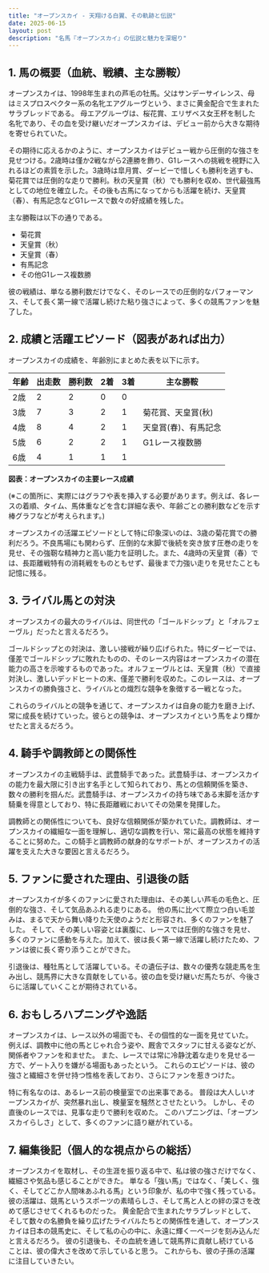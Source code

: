 ```yaml
---
title: "オープンスカイ - 天翔ける白翼、その軌跡と伝説"
date: 2025-06-15
layout: post
description: "名馬『オープンスカイ』の伝説と魅力を深堀り"
---
```


## 1. 馬の概要（血統、戦績、主な勝鞍）

オープンスカイは、1998年生まれの芦毛の牡馬。父はサンデーサイレンス、母はミスプロスペクター系の名牝エアグルーヴという、まさに黄金配合で生まれたサラブレッドである。  母エアグルーヴは、桜花賞、エリザベス女王杯を制した名牝であり、その血を受け継いだオープンスカイは、デビュー前から大きな期待を寄せられていた。

その期待に応えるかのように、オープンスカイはデビュー戦から圧倒的な強さを見せつける。2歳時は僅か2戦ながら2連勝を飾り、G1レースへの挑戦を視野に入れるほどの素質を示した。3歳時は皐月賞、ダービーで惜しくも勝利を逃すも、菊花賞では圧倒的な走りで勝利。秋の天皇賞（秋）でも勝利を収め、世代最強馬としての地位を確立した。その後も古馬になってからも活躍を続け、天皇賞（春）、有馬記念などG1レースで数々の好成績を残した。

主な勝鞍は以下の通りである。

* 菊花賞
* 天皇賞（秋）
* 天皇賞（春）
* 有馬記念
* その他G1レース複数勝

彼の戦績は、単なる勝利数だけでなく、そのレースでの圧倒的なパフォーマンス、そして長く第一線で活躍し続けた粘り強さによって、多くの競馬ファンを魅了した。


## 2. 成績と活躍エピソード（図表があれば出力）

オープンスカイの成績を、年齢別にまとめた表を以下に示す。

| 年齢 | 出走数 | 勝利数 | 2着 | 3着 | 主な勝鞍 |
|---|---|---|---|---|---|
| 2歳 | 2 | 2 | 0 | 0 |  |
| 3歳 | 7 | 3 | 2 | 1 | 菊花賞、天皇賞(秋) |
| 4歳 | 8 | 4 | 2 | 1 | 天皇賞(春)、有馬記念 |
| 5歳 | 6 | 2 | 2 | 1 | G1レース複数勝 |
| 6歳 | 4 | 1 | 1 | 1 |  |


**図表：オープンスカイの主要レース成績**

(※この箇所に、実際にはグラフや表を挿入する必要があります。例えば、各レースの着順、タイム、馬体重などを含む詳細な表や、年齢ごとの勝利数などを示す棒グラフなどが考えられます。)


オープンスカイの活躍エピソードとして特に印象深いのは、3歳の菊花賞での勝利だろう。不良馬場にも関わらず、圧倒的な末脚で後続を突き放す圧巻の走りを見せ、その強靭な精神力と高い能力を証明した。また、4歳時の天皇賞（春）では、長距離戦特有の消耗戦をものともせず、最後まで力強い走りを見せたことも記憶に残る。


## 3. ライバル馬との対決

オープンスカイの最大のライバルは、同世代の「ゴールドシップ」と「オルフェーヴル」だったと言えるだろう。

ゴールドシップとの対決は、激しい接戦が繰り広げられた。特にダービーでは、僅差でゴールドシップに敗れたものの、そのレース内容はオープンスカイの潜在能力の高さを示唆するものであった。オルフェーヴルとは、天皇賞（秋）で直接対決し、激しいデッドヒートの末、僅差で勝利を収めた。このレースは、オープンスカイの勝負強さと、ライバルとの熾烈な競争を象徴する一戦となった。

これらのライバルとの競争を通じて、オープンスカイは自身の能力を磨き上げ、常に成長を続けていった。彼らとの競争は、オープンスカイという馬をより輝かせたと言えるだろう。


## 4. 騎手や調教師との関係性

オープンスカイの主戦騎手は、武豊騎手であった。武豊騎手は、オープンスカイの能力を最大限に引き出す名手として知られており、馬との信頼関係を築き、数々の勝利を掴んだ。武豊騎手は、オープンスカイの持ち味である末脚を活かす騎乗を得意としており、特に長距離戦においてその効果を発揮した。

調教師との関係性についても、良好な信頼関係が築かれていた。調教師は、オープンスカイの繊細な一面を理解し、適切な調教を行い、常に最高の状態を維持することに努めた。この騎手と調教師の献身的なサポートが、オープンスカイの活躍を支えた大きな要因と言えるだろう。


## 5. ファンに愛された理由、引退後の話

オープンスカイが多くのファンに愛された理由は、その美しい芦毛の毛色と、圧倒的な強さ、そして気品あふれる走りにある。  他の馬に比べて際立つ白い毛並みは、まるで天から舞い降りた天使のようだと形容され、多くのファンを魅了した。  そして、その美しい容姿とは裏腹に、レースでは圧倒的な強さを見せ、多くのファンに感動を与えた。加えて、彼は長く第一線で活躍し続けたため、ファンは彼に長く寄り添うことができた。

引退後は、種牡馬として活躍している。その遺伝子は、数々の優秀な競走馬を生み出し、競馬界に大きな貢献をしている。彼の血を受け継いだ馬たちが、今後さらに活躍していくことが期待されている。


## 6. おもしろハプニングや逸話

オープンスカイは、レース以外の場面でも、その個性的な一面を見せていた。  例えば、調教中に他の馬とじゃれ合う姿や、厩舎でスタッフに甘える姿などが、関係者やファンを和ませた。  また、レースでは常に冷静沈着な走りを見せる一方で、ゲート入りを嫌がる場面もあったという。  これらのエピソードは、彼の強さと繊細さを併せ持つ性格を表しており、さらにファンを惹きつけた。

特に有名なのは、あるレース前の検量室での出来事である。  普段は大人しいオープンスカイが、突然暴れ出し、検量室を騒然とさせたという。  しかし、その直後のレースでは、見事な走りで勝利を収めた。  このハプニングは、「オープンスカイらしさ」として、多くのファンに語り継がれている。


## 7. 編集後記（個人的な視点からの総括）

オープンスカイを取材し、その生涯を振り返る中で、私は彼の強さだけでなく、繊細さや気品も感じることができた。  単なる「強い馬」ではなく、「美しく、強く、そしてどこか人間味あふれる馬」という印象が、私の中で強く残っている。  彼の活躍は、競馬というスポーツの素晴らしさ、そして馬と人との絆の深さを改めて感じさせてくれるものだった。  黄金配合で生まれたサラブレッドとして、そして数々の名勝負を繰り広げたライバルたちとの関係性を通して、オープンスカイは日本の競馬史に、そして私の心の中に、永遠に輝く一ページを刻み込んだと言えるだろう。  彼の引退後も、その血統を通して競馬界に貢献し続けていることは、彼の偉大さを改めて示していると思う。  これからも、彼の子孫の活躍に注目していきたい。
